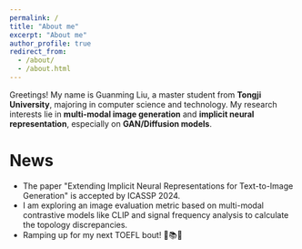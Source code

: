 ```yaml
---
permalink: /
title: "About me"
excerpt: "About me"
author_profile: true
redirect_from: 
  - /about/
  - /about.html
---
```


Greetings! My name is Guanming Liu, a master student from **Tongji University**, majoring in computer science and technology. My research interests lie in **multi-modal image generation** and **implicit neural representation**, especially on **GAN/Diffusion models**. 

News
======

* The paper "Extending Implicit Neural Representations for Text-to-Image Generation" is accepted by ICASSP 2024.
* I am exploring an image evaluation metric based on multi-modal contrastive models like CLIP and signal frequency analysis to calculate the topology discrepancies.
* Ramping up for my next TOEFL bout! 🚀📚💪
